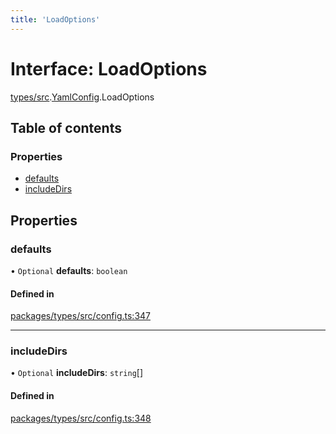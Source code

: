 ```yaml
---
title: 'LoadOptions'
---
```


# Interface: LoadOptions

[types/src](../modules/types_src).[YamlConfig](../modules/types_src.YamlConfig).LoadOptions

## Table of contents

### Properties

- [defaults](types_src.YamlConfig.LoadOptions#defaults)
- [includeDirs](types_src.YamlConfig.LoadOptions#includedirs)

## Properties

### defaults

• `Optional` **defaults**: `boolean`

#### Defined in

[packages/types/src/config.ts:347](https://github.com/Urigo/graphql-mesh/blob/master/packages/types/src/config.ts#L347)

___

### includeDirs

• `Optional` **includeDirs**: `string`[]

#### Defined in

[packages/types/src/config.ts:348](https://github.com/Urigo/graphql-mesh/blob/master/packages/types/src/config.ts#L348)
